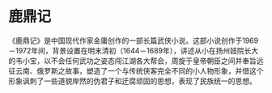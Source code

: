 # 鹿鼎记

  《鹿鼎记》是中国现代作家金庸创作的一部长篇武侠小说。这部小说创作于1969－1972年间，背景设置在明末清初（1644－1689年），讲述从小在扬州妓院长大的韦小宝，以不会任何武功之姿态闯江湖各大帮会，周旋于皇帝朝臣之间并奉旨远征云南、俄罗斯之故事，塑造了一个与传统侠客完全不同的小人物形象，并借这个形象讽刺了一些道貌岸然的伪君子和迂腐顽固的思想，表现了民族统一的思想。
